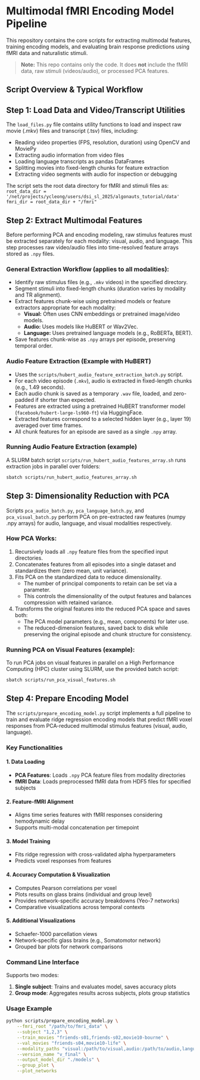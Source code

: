 # Multimodal fMRI Encoding Model Pipeline

This repository contains the core scripts for extracting multimodal features, training encoding models, and evaluating brain response predictions using fMRI data and naturalistic stimuli.

> **Note:** This repo contains only the code. It does **not** include the fMRI data, raw stimuli (videos/audio), or processed PCA features.

## Script Overview & Typical Workflow

## Step 1: Load Data and Video/Transcript Utilities

The `load_files.py` file contains utility functions to load and inspect raw movie (.mkv) files and transcript (.tsv) files, including:

- Reading video properties (FPS, resolution, duration) using OpenCV and MoviePy
- Extracting audio information from video files
- Loading language transcripts as pandas DataFrames
- Splitting movies into fixed-length chunks for feature extraction
- Extracting video segments with audio for inspection or debugging

The script sets the root data directory for fMRI and stimuli files as:
`root_data_dir = '/net/projects/ycleong/users/dsi_sl_2025/algonauts_tutorial/data'`
`fmri_dir = root_data_dir + "/fmri"`

## Step 2: Extract Multimodal Features

Before performing PCA and encoding modeling, raw stimulus features must be extracted separately for each modality: visual, audio, and language. This step processes raw video/audio files into time-resolved feature arrays stored as `.npy` files.

### General Extraction Workflow (applies to all modalities):
- Identify raw stimulus files (e.g., `.mkv` videos) in the specified directory.
- Segment stimuli into fixed-length chunks (duration varies by modality and TR alignment).
- Extract features chunk-wise using pretrained models or feature extractors appropriate for each modality:
  - **Visual:** Often uses CNN embeddings or pretrained image/video models.
  - **Audio:** Uses models like HuBERT or Wav2Vec.
  - **Language:** Uses pretrained language models (e.g., RoBERTa, BERT).
- Save features chunk-wise as `.npy` arrays per episode, preserving temporal order.

### Audio Feature Extraction (Example with HuBERT)
- Uses the `scripts/hubert_audio_feature_extraction_batch.py` script.
- For each video episode (`.mkv`), audio is extracted in fixed-length chunks (e.g., 1.49 seconds).
- Each audio chunk is saved as a temporary `.wav` file, loaded, and zero-padded if shorter than expected.
- Features are extracted using a pretrained HuBERT transformer model (`facebook/hubert-large-ls960-ft`) via HuggingFace.
- Extracted features correspond to a selected hidden layer (e.g., layer 19) averaged over time frames.
- All chunk features for an episode are saved as a single `.npy` array.

### Running Audio Feature Extraction (example)
A SLURM batch script `scripts/run_hubert_audio_features_array.sh` runs extraction jobs in parallel over folders:

```bash
sbatch scripts/run_hubert_audio_features_array.sh
```

## Step 3: Dimensionality Reduction with PCA

Scripts `pca_audio_batch.py`, `pca_language_batch.py`, and `pca_visual_batch.py` perform PCA on pre-extracted raw features (numpy .npy arrays) for audio, language, and visual modalities respectively.

### How PCA Works:

1. Recursively loads all `.npy` feature files from the specified input directories.
2. Concatenates features from all episodes into a single dataset and standardizes them (zero mean, unit variance).
3. Fits PCA on the standardized data to reduce dimensionality.  
   - The number of principal components to retain can be set via a parameter.  
   - This controls the dimensionality of the output features and balances compression with retained variance.
4. Transforms the original features into the reduced PCA space and saves both:  
   - The PCA model parameters (e.g., mean, components) for later use.  
   - The reduced-dimension features, saved back to disk while preserving the original episode and chunk structure for consistency.

### Running PCA on Visual Features (example):

To run PCA jobs on visual features in parallel on a High Performance Computing (HPC) cluster using SLURM, use the provided batch script:

```bash
sbatch scripts/run_pca_visual_features.sh
```

## Step 4: Prepare Encoding Model

The `scripts/prepare_encoding_model.py` script implements a full pipeline to train and evaluate ridge regression encoding models that predict fMRI voxel responses from PCA-reduced multimodal stimulus features (visual, audio, language).

### Key Functionalities

#### 1. Data Loading
- **PCA Features**: Loads `.npy` PCA feature files from modality directories
- **fMRI Data**: Loads preprocessed fMRI data from HDF5 files for specified subjects

#### 2. Feature-fMRI Alignment
- Aligns time series features with fMRI responses considering hemodynamic delay
- Supports multi-modal concatenation per timepoint

#### 3. Model Training
- Fits ridge regression with cross-validated alpha hyperparameters
- Predicts voxel responses from features

#### 4. Accuracy Computation & Visualization
- Computes Pearson correlations per voxel
- Plots results on glass brains (individual and group level)
- Provides network-specific accuracy breakdowns (Yeo-7 networks)
- Comparative visualizations across temporal contexts

#### 5. Additional Visualizations
- Schaefer-1000 parcellation views
- Network-specific glass brains (e.g., Somatomotor network)
- Grouped bar plots for network comparisons

### Command Line Interface

Supports two modes:
1. **Single subject**: Trains and evaluates model, saves accuracy plots
2. **Group mode**: Aggregates results across subjects, plots group statistics

### Usage Example

```bash
python scripts/prepare_encoding_model.py \
    --fmri_root "/path/to/fmri_data" \
    --subject "1,2,3" \
    --train_movies "friends-s01,friends-s02,movie10-bourne" \
    --val_movies "friends-s04,movie10-life" \
    --modality_paths "visual:/path/to/visual,audio:/path/to/audio,language:/path/to/language" \
    --version_name "v_final" \
    --output_model_dir "./models" \
    --group_plot \
    --plot_networks
```
